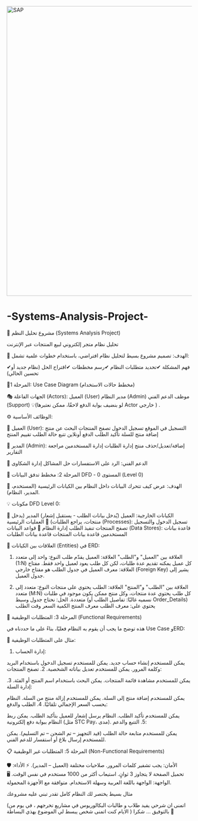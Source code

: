 <img width="1173" height="789" alt="SAP" src="https://github.com/user-attachments/assets/20ecef9e-985d-431b-9e5c-7088203aca14" />

# -Systems-Analysis-Project-
📘 مشروع تحليل النظم (Systems Analysis Project)

تحليل نظام متجر إلكتروني لبيع المنتجات عبر الإنترنت

🎯 الهدف:
تصميم مشروع بسيط لتحليل نظام افتراضي، باستخدام خطوات علمية تشمل:

✔فهم المشكلة
✔تحديد متطلبات النظام
✔رسم مخططات
✔اقتراح الحل (نظام جديد أو تحسين الحالي)

📍المرحلة 1: Use Case Diagram (مخطط حالات الاستخدام)

🎭 الجهات الفاعلة (Actors):
العميل (User)
مدير النظام (Admin)
موظف الدعم الفني (Support)
💡(لو بنضيف بوابة الدفع لاحقًا، ممكن نعتبرها Actor خارجي ) . 

⚙ الوظائف الأساسية:

🔹 العميل (User):
التسجيل في الموقع
تسجيل الدخول
تصفح المنتجات
البحث عن منتج
إضافة منتج للسلة
تأكيد الطلب
الدفع أونلاين
تتبع حالة الطلب
تقييم المنتج

🔹 المدير (Admin):
إضافة/تعديل/حذف منتج
إدارة الطلبات
إدارة المستخدمين
مراجعة التقارير

🔹 الدعم الفني:
الرد على الاستفسارات
حل المشاكل
إدارة الشكاوى


📍 المرحلة 2: مخطط تدفق البيانات DFD - المستوى 0 (Level 0)

🎯 الهدف:
عرض كيف تتحرك البيانات داخل النظام بين الكيانات الرئيسية (المستخدم، المدير، النظام).

💡 مكونات DFD Level 0:

🔸 الكيانات الخارجية:
العميل (يُدخل بيانات الطلب - يستقبل إشعار)
المدير (يدخل منتجات، يراجع الطلبات)
🔸 العمليات الرئيسية (Processes):
تسجيل الدخول والتسجيل
تصفح المنتجات
تنفيذ الطلب
إدارة النظام
🔸 قواعد البيانات (Data Stores):
قاعدة بيانات المستخدمين
قاعدة بيانات المنتجات
قاعدة بيانات الطلبات

🔁 العلاقات بين الكيانات (Entities) في ERD:

1. العلاقة بين "العميل" و"الطلب"
العلاقة: العميل يقدّم طلب
النوع:
واحد إلى متعدد (1:N)
كل عميل يمكنه تقديم عدة طلبات، لكن كل طلب يعود لعميل واحد فقط.
مفتاح العلاقة:
معرف العميل في جدول الطلب هو مفتاح خارجي (Foreign Key) يشير إلى جدول العميل.

2. العلاقة بين "الطلب" و"المنتج"
العلاقة: الطلب يحتوي على منتجات
النوع:
متعدد إلى متعدد (M:N)
كل طلب يحتوي عدة منتجات، وكل منتج ممكن يكون موجود في طلبات متعددة.
الحل:
نحتاج جدول وسيط (نسميه غالبًا: تفاصيل الطلب أو Order_Details)
يحتوي على:
معرف الطلب
معرف المنتج
الكمية
السعر وقت الطلب

📝 المرحلة 3: المتطلبات الوظيفية (Functional Requirements)

هذه توضح ما يجب أن يقوم به النظام فعليًا، بناءً على ما حددناه في Use Case وERD:

📌 مثال على المتطلبات الوظيفية:
1. إدارة الحساب:

يمكن للمستخدم إنشاء حساب جديد.
يمكن للمستخدم تسجيل الدخول باستخدام البريد وكلمة المرور.
يمكن للمستخدم تعديل بياناته الشخصية.
2. تصفح المنتجات:

يمكن للمستخدم مشاهدة قائمة المنتجات.
يمكن البحث باستخدام اسم المنتج أو الفئة.
3. إدارة السلة:

يمكن للمستخدم إضافة منتج إلى السلة.
يمكن للمستخدم إزالة منتج من السلة.
النظام يحسب السعر الإجمالي تلقائيًا.
4. الطلب والدفع:

يمكن للمستخدم تأكيد الطلب.
النظام يرسل إشعار للعميل بتأكيد الطلب.
يمكن ربط النظام ببوابة دفع إلكترونية (مثل STC Pay، مدى).
5. التتبع والدعم:

يمكن للمستخدم متابعة حالة الطلب (قيد التجهيز – تم الشحن – تم التسليم).
يمكن للمستخدم إرسال بلاغ أو استفسار للدعم الفني.


📋 المرحلة 5: المتطلبات غير الوظيفية (Non-Functional Requirements)

🛡 الأمان:
يجب تشفير كلمات المرور.
صلاحيات مختلفة (العميل – المدير).
⚡ الأداء:
تحميل الصفحة لا يتجاوز 3 ثوانٍ.
استيعاب أكثر من 1000 مستخدم في نفس الوقت.
🖥 الواجهة:
الواجهة باللغة العربية وسهلة الاستخدام.
متوافقة مع الأجهزة المحمولة.


مثال بسيط يختصر لك النظام كامل تقدر تبني عليه مشروعك 

(اتمنى ان شرحي يفيد طلاب و طالبات البكالوريوس في مشاريع تخرجهم ، في يوم من الايام كنت اتمنى شخص يبسط لي الموضوع بهذي البساطة )
 بالتوفيق … شكرا 🙏
